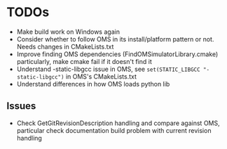 # TODOs

- Make build work on Windows again
- Consider whether to follow OMS in its install/platform pattern or not.
  Needs changes in CMakeLists.txt
- Improve finding OMS dependencies (FindOMSimulatorLibrary.cmake)
  particularly, make cmake fail if it doesn't find it
- Understand -static-libgcc issue in OMS, see
  `set(STATIC_LIBGCC "-static-libgcc")` in OMS's CMakeLists.txt
- Understand differences in how OMS loads python lib

## Issues

- Check GetGitRevisionDescription handling and compare against OMS, particular
  check documentation build problem with current revision handling
